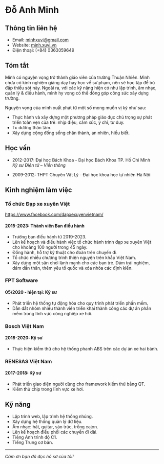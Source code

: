 # Đỗ Anh Minh

## Thông tin liên hệ

-   Email: minhxuvi@gmail.com
-   Website: [minh.xuvi.vn](https://minh.xuvi.vn/)
-   Điện thoại: (+84) 0363059649

## Tóm tắt

Mình có nguyện vọng trở thành giáo viên của trường Thuận Nhiên.
Mình chưa có kinh nghiệm giảng dạy hay học về sư phạm, nên sẽ học tập để bù đắp thiếu sót này. Ngoài ra, với các kỹ năng hiện có như lập trình, âm nhạc, quản lý & điều hành, mình hy vọng có thể đóng góp công sức xây dựng trường. 

Nguyện vọng của mình xuất phát từ một số mong muốn vị kỷ như sau:
- Thực hành và xây dựng một phương pháp giáo dục chú trọng sự phát triển toàn vẹn của trẻ: nhịp điệu, cảm xúc, ý chí, tư duy.
- Tu dưỡng thân tâm.
- Xây dựng cộng đồng sống chân thành, an nhiên, hiểu biết.

## Học vấn

-   2012-2017: Đại học Bách Khoa - Đại học Bách Khoa TP. Hồ Chí Minh  
     _Kỹ sư Điện tử – Viễn thông_

-   2009-2012: THPT Chuyên Vật Lý - Đại học khoa học tự nhiên Hà Nội

## Kinh nghiệm làm việc

### Tổ chức Đạp xe xuyên Việt
https://www.facebook.com/dapxexuyenvietnam/

#### 2015-2023: Thành viên Ban điều hành

-   Trưởng ban điều hành từ 2019-2023.
-   Lên kế hoạch và điều hành việc tổ chức hành trình đạp xe xuyên Việt cho khoảng 100 người trong 45 ngày.
-   Đồng hành, hỗ trợ kỹ thuật cho đoàn trên chuyến đi.
-   Tổ chức nhiều chương trình thiện nguyện trên khắp Việt Nam.
-   Xây dựng một sân chơi lành mạnh cho các bạn trẻ. Dám trải nghiệm, dám dấn thân, thêm yêu tổ quốc và xóa nhòa các định kiến.

### FPT Software

#### 05/2020 - hiện tại: Kỹ sư

-   Phát triển hệ thống tự động hóa cho quy trình phát triển phần mềm.
-   Dẫn dắt nhóm nhiều thành viên triển khai thành công các dự án phần mềm trong lĩnh vực công nghiệp xe hơi.

### Bosch Việt Nam

#### 2018-2020: Kỹ sư

-   Thực hiện kiểm thử cho hệ thống phanh ABS trên các dự án xe hai bánh.

### RENESAS Việt Nam

#### 2017-2018: Kỹ sư

-   Phát triển giao diện người dùng cho framework kiểm thử bằng QT.
-   Kiểm thử chip trong lĩnh vực xe hơi.
## Kỹ năng

-   Lập trình web, lập trình hệ thống nhúng.
-   Xây dựng hệ thống quản lý dữ liệu.
-   Âm nhạc: hát, guitar, sáo trúc, trống cajon.
-   Lên kế hoạch điều phối các chuyến đi dài.
-   Tiếng Anh trình độ C1.
-   Tiếng Trung cơ bản.

---

_Cảm ơn bạn đã đọc hồ sơ của tôi!_
